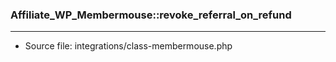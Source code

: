 ### Affiliate_WP_Membermouse::revoke_referral_on_refund

----

- Source file: integrations/class-membermouse.php
